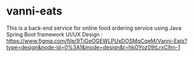 # vanni-eats
This is a back-end service for online food ordering service using Java Spring Boot framework
UI/UX Design : https://www.figma.com/file/9TiGeOGEWLPUxDOSMqCqeM/Vanni-Eats?type=design&node-id=0%3A1&mode=design&t=hkOYoz09tLrxClhn-1
